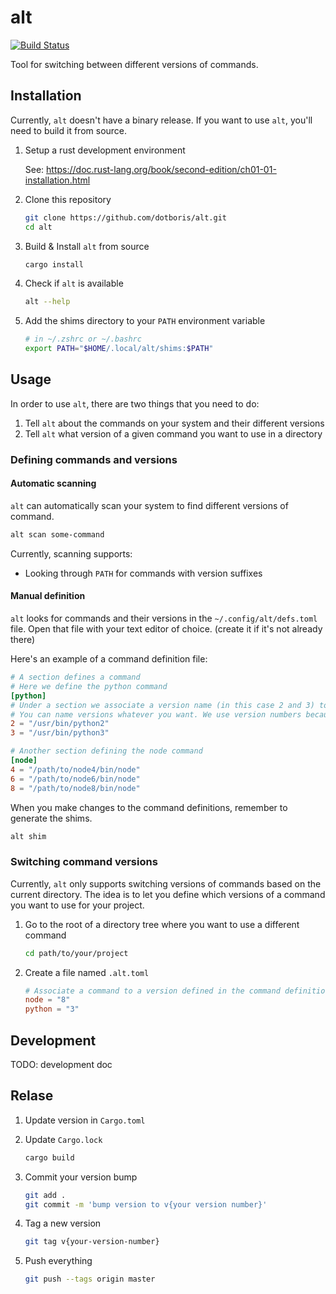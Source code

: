 # alt

[![Build Status](https://travis-ci.org/dotboris/alt.svg?branch=master)](https://travis-ci.org/dotboris/alt)

Tool for switching between different versions of commands.

## Installation

Currently, `alt` doesn't have a binary release. If you want to use `alt`, you'll
need to build it from source.

1.  Setup a rust development environment

    See: https://doc.rust-lang.org/book/second-edition/ch01-01-installation.html

1.  Clone this repository

    ```sh
    git clone https://github.com/dotboris/alt.git
    cd alt
    ```

1.  Build & Install `alt` from source

    ```sh
    cargo install
    ```

1.  Check if `alt` is available

    ```sh
    alt --help
    ```

1.  Add the shims directory to your `PATH` environment variable

    ```sh
    # in ~/.zshrc or ~/.bashrc
    export PATH="$HOME/.local/alt/shims:$PATH"
    ```

## Usage

In order to use `alt`, there are two things that you need to do:

1.  Tell `alt` about the commands on your system and their different versions
1.  Tell `alt` what version of a given command you want to use in a directory

### Defining commands and versions

#### Automatic scanning

`alt` can automatically scan your system to find different versions of command.

```sh
alt scan some-command
```

Currently, scanning supports:

- Looking through `PATH` for commands with version suffixes

#### Manual definition

`alt` looks for commands and their versions in the `~/.config/alt/defs.toml`
file. Open that file with your text editor of choice.
(create it if it's not already there)

Here's an example of a command definition file:

```toml
# A section defines a command
# Here we define the python command
[python]
# Under a section we associate a version name (in this case 2 and 3) to executable.
# You can name versions whatever you want. We use version numbers because it's simple
2 = "/usr/bin/python2"
3 = "/usr/bin/python3"

# Another section defining the node command
[node]
4 = "/path/to/node4/bin/node"
6 = "/path/to/node6/bin/node"
8 = "/path/to/node8/bin/node"
```

When you make changes to the command definitions, remember to generate the shims.

```sh
alt shim
```

### Switching command versions

Currently, `alt` only supports switching versions of commands based on the
current directory. The idea is to let you define which versions of a command you
want to use for your project.

1.  Go to the root of a directory tree where you want to use a different command

    ```sh
    cd path/to/your/project
    ```

1.  Create a file named `.alt.toml`

    ```toml
    # Associate a command to a version defined in the command definition file
    node = "8"
    python = "3"
    ```

## Development

TODO: development doc

## Relase

1.  Update version in `Cargo.toml`
1.  Update `Cargo.lock`

    ```sh
    cargo build
    ```

1.  Commit your version bump

    ```sh
    git add .
    git commit -m 'bump version to v{your version number}'
    ```

1.  Tag a new version

    ```sh
    git tag v{your-version-number}
    ```

1.  Push everything

    ```sh
    git push --tags origin master
    ```

